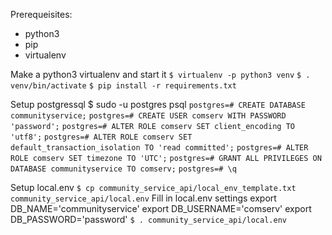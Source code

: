 Prerequeisites:
- python3
- pip
- virtualenv

Make a python3 virtualenv and start it
`$ virtualenv -p python3 venv`
`$ . venv/bin/activate`
`$ pip install -r requirements.txt`

Setup postgressql
$ sudo -u postgres psql
`postgres=# CREATE DATABASE communityservice;`
`postgres=# CREATE USER comserv WITH PASSWORD 'password';`
`postgres=# ALTER ROLE comserv SET client_encoding TO 'utf8';`
`postgres=# ALTER ROLE comserv SET default_transaction_isolation TO 'read committed';`
`postgres=# ALTER ROLE comserv SET timezone TO 'UTC';`
`postgres=# GRANT ALL PRIVILEGES ON DATABASE communityservice TO comserv;`
`postgres=# \q`

Setup local.env
`$ cp community_service_api/local_env_template.txt community_service_api/local.env`
Fill in local.env settings
export DB_NAME='communityservice'
export DB_USERNAME='comserv'
export DB_PASSWORD='password'
`$ . community_service_api/local.env`
